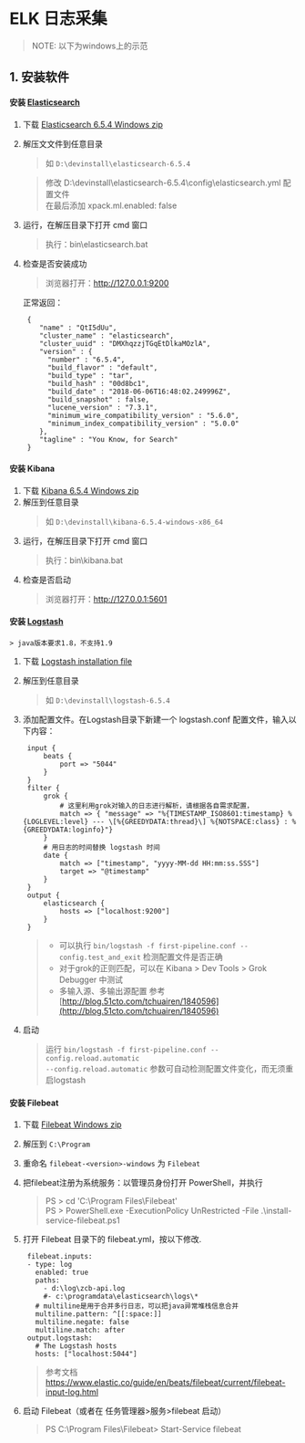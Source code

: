 # ELK 日志采集

> NOTE: 以下为windows上的示范

## 1. 安装软件

####  安装 [Elasticsearch](https://www.elastic.co/guide/en/elastic-stack-get-started/6.5/get-started-elastic-stack.html)

1. 下载 [Elasticsearch 6.5.4 Windows zip](https://www.elastic.co/downloads/elasticsearch) 
2. 解压文文件到任意目录
    > 如 `D:\devinstall\elasticsearch-6.5.4`
    
    > 修改 D:\devinstall\elasticsearch-6.5.4\config\elasticsearch.yml 配置文件   
    在最后添加 xpack.ml.enabled: false
        
3. 运行，在解压目录下打开 cmd 窗口
    > 执行：bin\elasticsearch.bat
4. 检查是否安装成功

    > 浏览器打开：http://127.0.0.1:9200
    
    正常返回：
    
        {
           "name" : "QtI5dUu",
           "cluster_name" : "elasticsearch",
           "cluster_uuid" : "DMXhqzzjTGqEtDlkaMOzlA",
           "version" : {
             "number" : "6.5.4",
             "build_flavor" : "default",
             "build_type" : "tar",
             "build_hash" : "00d8bc1",
             "build_date" : "2018-06-06T16:48:02.249996Z",
             "build_snapshot" : false,
             "lucene_version" : "7.3.1",
             "minimum_wire_compatibility_version" : "5.6.0",
             "minimum_index_compatibility_version" : "5.0.0"
           },
           "tagline" : "You Know, for Search"
        }
      
#### 安装 Kibana

1. 下载 [Kibana 6.5.4 Windows zip](https://www.elastic.co/downloads/kibana)
2. 解压到任意目录
    > 如 `D:\devinstall\kibana-6.5.4-windows-x86_64`
3. 运行，在解压目录下打开 cmd 窗口
    > 执行：bin\kibana.bat
4. 检查是否启动
    > 浏览器打开：http://127.0.0.1:5601
    
#### 安装 [Logstash](https://www.elastic.co/guide/en/logstash/current/index.html)

    > java版本要求1.8，不支持1.9

1. 下载 [Logstash installation file](https://www.elastic.co/downloads/logstash)
2. 解压到任意目录
    > 如 `D:\devinstall\logstash-6.5.4`
3. 添加配置文件。在Logstash目录下新建一个 logstash.conf 配置文件，输入以下内容：

        input {
            beats {
                port => "5044"
            }
        }
        filter {
            grok {
                # 这里利用grok对输入的日志进行解析，请根据各自需求配置，
                match => { "message" => "%{TIMESTAMP_ISO8601:timestamp} %{LOGLEVEL:level} --- \[%{GREEDYDATA:thread}\] %{NOTSPACE:class} : %{GREEDYDATA:loginfo}"}
            }
            # 用日志的时间替换 logstash 时间
            date {
                match => ["timestamp", "yyyy-MM-dd HH:mm:ss.SSS"]
                target => "@timestamp"
            }
        }
        output {
            elasticsearch {
                hosts => ["localhost:9200"]
            }
        }
        
    > * 可以执行 `bin/logstash -f first-pipeline.conf --config.test_and_exit` 检测配置文件是否正确
    > * 对于grok的正则匹配，可以在 Kibana > Dev Tools > Grok Debugger 中测试
    > * 多输入源、多输出源配置 参考 [http://blog.51cto.com/tchuairen/1840596](http://blog.51cto.com/tchuairen/1840596)
    
4. 启动
    > 运行 `bin/logstash -f first-pipeline.conf --config.reload.automatic`    
     `--config.reload.automatic` 参数可自动检测配置文件变化，而无须重启logstash

#### 安装 Filebeat

1. 下载 [Filebeat Windows zip](https://www.elastic.co/downloads/beats/filebeat)
2. 解压到 `C:\Program`
3. 重命名 `filebeat-<version>-windows` 为 `Filebeat`
4. 把filebeat注册为系统服务：以管理员身份打开 PowerShell，并执行
    > PS > cd 'C:\Program Files\Filebeat'   
      PS > PowerShell.exe -ExecutionPolicy UnRestricted -File .\install-service-filebeat.ps1
5. 打开 Filebeat 目录下的 filebeat.yml，按以下修改.
         
        filebeat.inputs:
        - type: log
          enabled: true
          paths:
            - d:\log\zcb-api.log
            #- c:\programdata\elasticsearch\logs\*
          # multiline是用于合并多行日志，可以把java异常堆栈信息合并
          multiline.pattern: ^[[:space:]]
          multiline.negate: false
          multiline.match: after
        output.logstash:
          # The Logstash hosts
          hosts: ["localhost:5044"]    
                       
   > 参考文档 https://www.elastic.co/guide/en/beats/filebeat/current/filebeat-input-log.html
6. 启动 Filebeat（或者在 任务管理器>服务>filebeat 启动）
    > PS C:\Program Files\Filebeat> Start-Service filebeat
    

